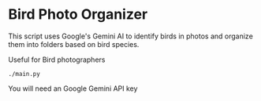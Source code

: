 # Bird Photo Organizer

This script uses Google's Gemini AI to identify birds in photos and organize them into folders based on bird species.

Useful for Bird photographers

```
./main.py
```

You will need an Google Gemini API key